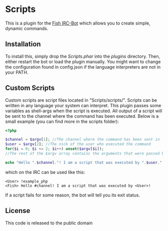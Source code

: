 # Scripts

This is a plugin for the [Fish IRC-Bot](https://github.com/nkreer/Fish) which allows you to create simple, dynamic commands.

## Installation

To install this, simply drop the _Scripts.phar_ into the _plugins_ directory. Then, either restart the bot or load the plugin manually.
You might want to change the configuration found in config.json if the language interpreters are not in your PATH.

## Custom Scripts

Custom scripts are script files located in "Scripts/scripts/".
Scripts can be written in any language your system can interpret.
This plugin passes some variables as shell-args when the script is executed. All output of a script will be sent to the channel where the command has been executed.
Below is a small example (you can find more in the scripts folder):

```php
<?php

$channel = $argv[1]; //The channel where the command has been sent in
$user = $argv[2]; //The nick of the user who executed the command
for($i = 0; $i <= 2; $i++) unset($argv[$i]);
//The rest of the $argv array contains the arguments that were passed by the user

echo "Hello ".$channel."! I am a script that was executed by ".$user."!";
```

which on the IRC can be used like this:

```
<User> !example_php
<Fish> Hello #channel! I am a script that was executed by <User>!
```

If a script fails for some reason, the bot will tell you its exit status.

## License

This code is released to the public domain